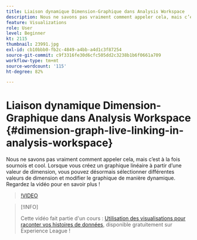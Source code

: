 ```yaml
---
title: Liaison dynamique Dimension-Graphique dans Analysis Workspace
description: Nous ne savons pas vraiment comment appeler cela, mais c’est à la fois sournois et cool. Lorsque vous créez un graphique linéaire à partir d’une valeur de dimension, vous pouvez désormais sélectionner différentes valeurs de dimension et modifier le graphique de manière dynamique. Regardez la vidéo pour en savoir plus !
feature: Visualizations
role: User
level: Beginner
kt: 2115
thumbnail: 23991.jpg
exl-id: cb10bbb0-fb2c-4849-a4bb-a4d1c3f87254
source-git-commit: c9f3316fe30d6cfc505dd2c3238b1b6f0661a709
workflow-type: tm+mt
source-wordcount: '115'
ht-degree: 82%

---
```


# Liaison dynamique Dimension-Graphique dans Analysis Workspace {#dimension-graph-live-linking-in-analysis-workspace}

Nous ne savons pas vraiment comment appeler cela, mais c’est à la fois sournois et cool. Lorsque vous créez un graphique linéaire à partir d’une valeur de dimension, vous pouvez désormais sélectionner différentes valeurs de dimension et modifier le graphique de manière dynamique. Regardez la vidéo pour en savoir plus !

>[!VIDEO](https://video.tv.adobe.com/v/23991/?quality=12)

>[!INFO]
>
> Cette vidéo fait partie d&#39;un cours : [Utilisation des visualisations pour raconter vos histoires de données](https://experienceleague.adobe.com/?recommended=Analytics-U-1-2021.1.visualizations&amp;lang=fr), disponible gratuitement sur Experience League !
